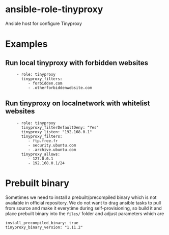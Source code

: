 ansible-role-tinyproxy
======================

Ansible host for configure Tinyproxy


# Examples

## Run local tinyproxy with forbidden websites
```
     - role: tinyproxy
       tinyproxy_filters:
          - forbidden.com
          - .otherforbiddenwebsite.com

```

## Run tinyproxy  on localnetwork with whitelist websites
```
     - role: tinyproxy
       tinyproxy_filterDefaultDeny: "Yes"
       tinyproxy_listen: "192.168.0.1"
       tinyproxy_filters:
          - ftp.free.fr
          - security.ubuntu.com
          - .archive.ubuntu.com
       tinyproxy_allows:
          - 127.0.0.1
          - 192.168.0.1/24

```

# Prebuilt binary
Sometimes we need to install a prebuilt/precompiled binary which is not available in official repository. We do not want to drag ansible tasks to pull from source and make it everytime during self-provisioning, so build it and place prebuilt binary into the `files/` folder and adjust parameters which are
```
install_precompiled_binary: true
tinyproxy_binary_version: "1.11.2"
```